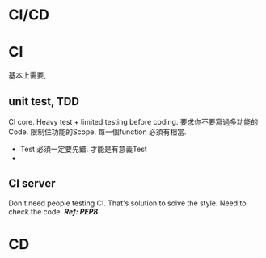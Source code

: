 # CI/CD
# CI 
基本上需要,
## unit test, TDD
CI core. Heavy test + limited testing before coding.
要求你不要寫過多功能的Code. 限制住功能的Scope. 每一個function 必須有相當.
- Test 必須一定要先錯. 才能是有意義Test
- 
## CI server
Don't need people testing CI. That's solution to solve the style. Need to check the code.
***Ref: PEP8***


# CD

<!--stackedit_data:
eyJoaXN0b3J5IjpbMTI5NTYxMTIzNyw0NzI3MjgxMDVdfQ==
-->